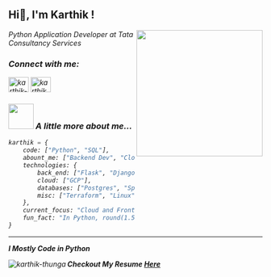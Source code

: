 <h2>Hi👋, I'm Karthik !</h2>
<img align='right' src="https://media.giphy.com/media/WtTnAfZn6aVJfBzlN3/giphy.gif" width="250">
<p><em>Python Application Developer at Tata Consultancy Services</p>
<h3 align="left">Connect with me:</h3>
<p align="left">
<a href="https://linkedin.com/in/karthik-thunga" target="blank"><img align="center" src="https://raw.githubusercontent.com/rahuldkjain/github-profile-readme-generator/master/src/images/icons/Social/linked-in-alt.svg" alt="karthik-thunga" height="30" width="40" /></a>
<a href="https://www.leetcode.com/karthik_thunga" target="blank"><img align="center" src="https://raw.githubusercontent.com/rahuldkjain/github-profile-readme-generator/master/src/images/icons/Social/leet-code.svg" alt="karthik_thunga" height="30" width="40" /></a>
</p>

### <img src="https://media.giphy.com/media/VgCDAzcKvsR6OM0uWg/giphy.gif" width="50"> A little more about me...  

```python
karthik = {
    code: ["Python", "SQL"],
    abount_me: ["Backend Dev", "Cloud Engineer"],
    technologies: {
        back_end: ["Flask", "Django", "FastAPI"],
        cloud: ["GCP"],
        databases: ["Postgres", "Spanner", "sqlite"],
        misc: ["Terraform", "Linux"]
    },
    current_focus: "Cloud and FrontEnd",
    fun_fact: "In Python, round(1.5) == round(2.5)"
}
```
---

**I Mostly Code in Python** 

<p><img align="left" src="https://github-readme-stats.vercel.app/api/top-langs?username=karthik-thunga&show_icons=true&locale=en&layout=compact" alt="karthik-thunga" /></p>

**Checkout My Resume [Here](https://py_noob.hackerresume.io/08376ace-8a64-451b-97a9-fa36932cb1c8)**
